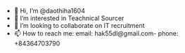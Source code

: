 - 👋 Hi, I’m @daothiha1604
- 👀 I’m interested in Teachnical Sourcer
- 💞️ I’m looking to collaborate on IT recruitment
- 📫 How to reach me: email: hak55dl@gmail.com- phone: +84364703790

<!---
daothiha1604/daothiha1604 is a ✨ special ✨ repository because its `README.md` (this file) appears on your GitHub profile.
You can click the Preview link to take a look at your changes.
--->
